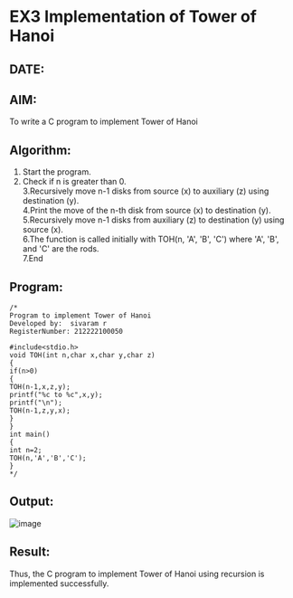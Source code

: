 # EX3 Implementation of Tower of Hanoi
## DATE:
## AIM:
To write a C program to implement Tower of Hanoi

## Algorithm:

1. Start the program.                                                        
2. Check if n is greater than 0.                                                                                                                           
3.Recursively move n-1 disks from source (x) to auxiliary (z) using destination (y).                                                                              
4.Print the move of the n-th disk from source (x) to destination (y).                                                                  
5.Recursively move n-1 disks from auxiliary (z) to destination (y) using source (x).                                                           
6.The function is called initially with TOH(n, 'A', 'B', 'C') where 'A', 'B', and 'C' are the rods.                                                           
7.End
 
## Program:
```
/*
Program to implement Tower of Hanoi
Developed by:  sivaram r
RegisterNumber: 212222100050

#include<stdio.h> 
void TOH(int n,char x,char y,char z) 
{ 
if(n>0) 
{ 
TOH(n-1,x,z,y); 
printf("%c to %c",x,y); 
printf("\n"); 
TOH(n-1,z,y,x); 
} 
} 
int main() 
{ 
int n=2; 
TOH(n,'A','B','C'); 
}
*/
```

## Output:

![image](https://github.com/user-attachments/assets/fa455837-895f-4d39-b8a4-1bde186b585a)


## Result:
Thus, the C program to implement Tower of Hanoi using recursion is implemented successfully.
